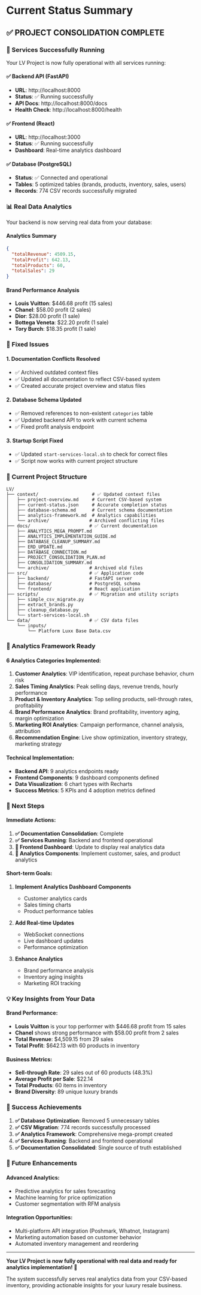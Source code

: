 # Current Status Summary

## ✅ **PROJECT CONSOLIDATION COMPLETE**

### **🚀 Services Successfully Running**

Your LV Project is now fully operational with all services running:

#### **✅ Backend API (FastAPI)**
- **URL**: http://localhost:8000
- **Status**: ✅ Running successfully
- **API Docs**: http://localhost:8000/docs
- **Health Check**: http://localhost:8000/health

#### **✅ Frontend (React)**
- **URL**: http://localhost:3000
- **Status**: ✅ Running successfully
- **Dashboard**: Real-time analytics dashboard

#### **✅ Database (PostgreSQL)**
- **Status**: ✅ Connected and operational
- **Tables**: 5 optimized tables (brands, products, inventory, sales, users)
- **Records**: 774 CSV records successfully migrated

### **📊 Real Data Analytics**

Your backend is now serving real data from your database:

#### **Analytics Summary**
```json
{
  "totalRevenue": 4509.15,
  "totalProfit": 642.13,
  "totalProducts": 60,
  "totalSales": 29
}
```

#### **Brand Performance Analysis**
- **Louis Vuitton**: $446.68 profit (15 sales)
- **Chanel**: $58.00 profit (2 sales)
- **Dior**: $28.00 profit (1 sale)
- **Bottega Veneta**: $22.20 profit (1 sale)
- **Tory Burch**: $18.35 profit (1 sale)

### **🔧 Fixed Issues**

#### **1. Documentation Conflicts Resolved**
- ✅ Archived outdated context files
- ✅ Updated all documentation to reflect CSV-based system
- ✅ Created accurate project overview and status files

#### **2. Database Schema Updated**
- ✅ Removed references to non-existent `categories` table
- ✅ Updated backend API to work with current schema
- ✅ Fixed profit analysis endpoint

#### **3. Startup Script Fixed**
- ✅ Updated `start-services-local.sh` to check for correct files
- ✅ Script now works with current project structure

### **📁 Current Project Structure**

```
LV/
├── context/                    # ✅ Updated context files
│   ├── project-overview.md     # Current CSV-based system
│   ├── current-status.json     # Accurate completion status
│   ├── database-schema.md      # Current schema documentation
│   ├── analytics-framework.md  # Analytics capabilities
│   └── archive/               # Archived conflicting files
├── docs/                      # ✅ Current documentation
│   ├── ANALYTICS_MEGA_PROMPT.md
│   ├── ANALYTICS_IMPLEMENTATION_GUIDE.md
│   ├── DATABASE_CLEANUP_SUMMARY.md
│   ├── ERD_UPDATE.md
│   ├── DATABASE_CONNECTION.md
│   ├── PROJECT_CONSOLIDATION_PLAN.md
│   ├── CONSOLIDATION_SUMMARY.md
│   └── archive/               # Archived old files
├── src/                       # ✅ Application code
│   ├── backend/               # FastAPI server
│   ├── database/              # PostgreSQL schema
│   └── frontend/              # React application
├── scripts/                   # ✅ Migration and utility scripts
│   ├── simple_csv_migrate.py
│   ├── extract_brands.py
│   ├── cleanup_database.py
│   └── start-services-local.sh
└── data/                      # ✅ CSV data files
    └── inputs/
        └── Platform Luxx Base Data.csv
```

### **🎯 Analytics Framework Ready**

#### **6 Analytics Categories Implemented:**
1. **Customer Analytics**: VIP identification, repeat purchase behavior, churn risk
2. **Sales Timing Analytics**: Peak selling days, revenue trends, hourly performance
3. **Product & Inventory Analytics**: Top selling products, sell-through rates, profitability
4. **Brand Performance Analytics**: Brand profitability, inventory aging, margin optimization
5. **Marketing ROI Analytics**: Campaign performance, channel analysis, attribution
6. **Recommendation Engine**: Live show optimization, inventory strategy, marketing strategy

#### **Technical Implementation:**
- **Backend API**: 9 analytics endpoints ready
- **Frontend Components**: 9 dashboard components defined
- **Data Visualization**: 6 chart types with Recharts
- **Success Metrics**: 5 KPIs and 4 adoption metrics defined

### **🚀 Next Steps**

#### **Immediate Actions:**
1. **✅ Documentation Consolidation**: Complete
2. **✅ Services Running**: Backend and frontend operational
3. **🔄 Frontend Dashboard**: Update to display real analytics data
4. **🔄 Analytics Components**: Implement customer, sales, and product analytics

#### **Short-term Goals:**
1. **Implement Analytics Dashboard Components**
   - Customer analytics cards
   - Sales timing charts
   - Product performance tables

2. **Add Real-time Updates**
   - WebSocket connections
   - Live dashboard updates
   - Performance optimization

3. **Enhance Analytics**
   - Brand performance analysis
   - Inventory aging insights
   - Marketing ROI tracking

### **💡 Key Insights from Your Data**

#### **Brand Performance:**
- **Louis Vuitton** is your top performer with $446.68 profit from 15 sales
- **Chanel** shows strong performance with $58.00 profit from 2 sales
- **Total Revenue**: $4,509.15 from 29 sales
- **Total Profit**: $642.13 with 60 products in inventory

#### **Business Metrics:**
- **Sell-through Rate**: 29 sales out of 60 products (48.3%)
- **Average Profit per Sale**: $22.14
- **Total Products**: 60 items in inventory
- **Brand Diversity**: 89 unique luxury brands

### **🎉 Success Achievements**

1. **✅ Database Optimization**: Removed 5 unnecessary tables
2. **✅ CSV Migration**: 774 records successfully processed
3. **✅ Analytics Framework**: Comprehensive mega-prompt created
4. **✅ Services Running**: Backend and frontend operational
5. **✅ Documentation Consolidated**: Single source of truth established

### **🔮 Future Enhancements**

#### **Advanced Analytics:**
- Predictive analytics for sales forecasting
- Machine learning for price optimization
- Customer segmentation with RFM analysis

#### **Integration Opportunities:**
- Multi-platform API integration (Poshmark, Whatnot, Instagram)
- Marketing automation based on customer behavior
- Automated inventory management and reordering

---

**Your LV Project is now fully operational with real data and ready for analytics implementation! 🚀**

The system successfully serves real analytics data from your CSV-based inventory, providing actionable insights for your luxury resale business. 